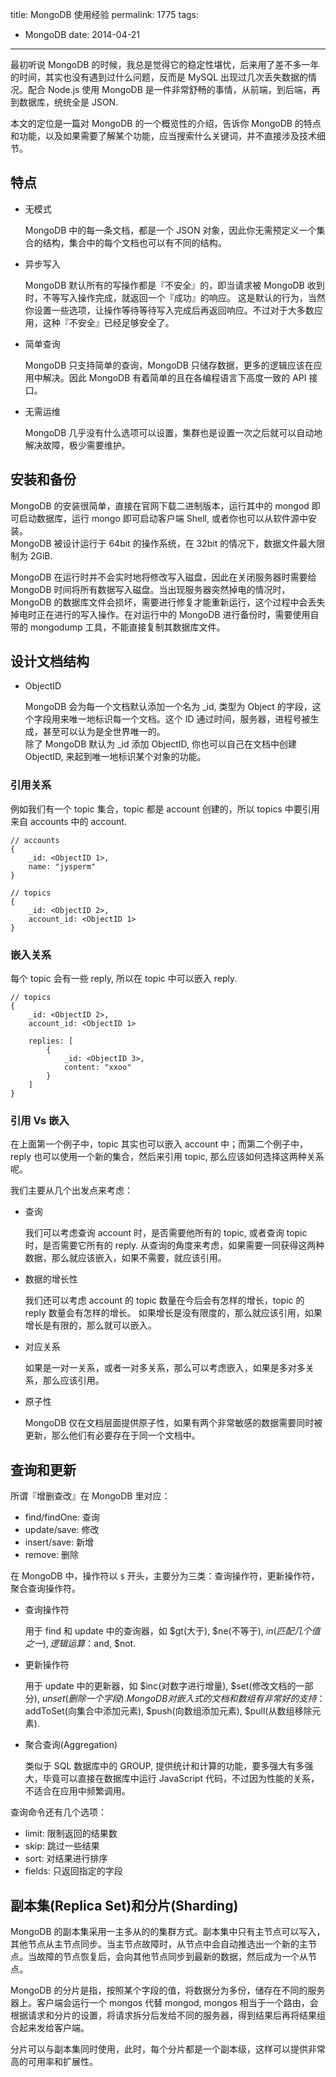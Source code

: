 title: MongoDB 使用经验
permalink: 1775
tags:
  - MongoDB
date: 2014-04-21
---

最初听说 MongoDB 的时候，我总是觉得它的稳定性堪忧，后来用了差不多一年的时间，其实也没有遇到过什么问题，反而是 MySQL 出现过几次丢失数据的情况。配合 Node.js 使用 MongoDB 是一件非常舒畅的事情，从前端，到后端，再到数据库，统统全是 JSON.

本文的定位是一篇对 MongoDB 的一个概览性的介绍，告诉你 MongoDB 的特点和功能，以及如果需要了解某个功能，应当搜索什么关键词，并不直接涉及技术细节。

## 特点

* 无模式

    MongoDB 中的每一条文档，都是一个 JSON 对象，因此你无需预定义一个集合的结构，集合中的每个文档也可以有不同的结构。

* 异步写入

    MongoDB 默认所有的写操作都是『不安全』的，即当请求被 MongoDB 收到时，不等写入操作完成，就返回一个『成功』的响应。
    这是默认的行为，当然你设置一些选项，让操作等待等待写入完成后再返回响应。不过对于大多数应用，这种『不安全』已经足够安全了。

* 简单查询

    MongoDB 只支持简单的查询，MongoDB 只储存数据，更多的逻辑应该在应用中解决。因此 MongoDB 有着简单的且在各编程语言下高度一致的 API 接口。

* 无需运维

    MongoDB 几乎没有什么选项可以设置，集群也是设置一次之后就可以自动地解决故障，极少需要维护。

## 安装和备份

MongoDB 的安装很简单，直接在官网下载二进制版本，运行其中的 mongod 即可启动数据库，运行 mongo 即可启动客户端 Shell, 或者你也可以从软件源中安装。  
MongoDB 被设计运行于 64bit 的操作系统，在 32bit 的情况下，数据文件最大限制为 2GiB.

MongoDB 在运行时并不会实时地将修改写入磁盘，因此在关闭服务器时需要给 MongoDB 时间将所有数据写入磁盘。当出现服务器突然掉电的情况时，MongoDB 的数据库文件会损坏，需要进行修复才能重新运行，这个过程中会丢失掉电时正在进行的写入操作。在对运行中的 MongoDB 进行备份时，需要使用自带的 mongodump 工具，不能直接复制其数据库文件。

## 设计文档结构

* ObjectID

    MongoDB 会为每一个文档默认添加一个名为 _id, 类型为 Object 的字段，这个字段用来唯一地标识每一个文档。这个 ID 通过时间，服务器，进程号被生成，甚至可以认为是全世界唯一的。  
    除了 MongoDB 默认为 _id 添加 ObjectID, 你也可以自己在文档中创建 ObjectID, 来起到唯一地标识某个对象的功能。

### 引用关系
例如我们有一个 topic 集合，topic 都是 account 创建的，所以 topics 中要引用来自 accounts 中的 account.

    // accounts
    {
        _id: <ObjectID 1>,
        name: "jysperm"
    }

    // topics
    {
        _id: <ObjectID 2>,
        account_id: <ObjectID 1>
    }

### 嵌入关系
每个 topic 会有一些 reply, 所以在 topic 中可以嵌入 reply.

    // topics
    {
        _id: <ObjectID 2>,
        account_id: <ObjectID 1>

        replies: [
            {
                _id: <ObjectID 3>,
                content: "xxoo"
            }
        ]
    }

### 引用 Vs 嵌入
在上面第一个例子中，topic 其实也可以嵌入 account 中；而第二个例子中，reply 也可以使用一个新的集合，然后来引用 topic, 那么应该如何选择这两种关系呢。

我们主要从几个出发点来考虑：

* 查询

    我们可以考虑查询 account 时，是否需要他所有的 topic, 或者查询 topic 时，是否需要它所有的 reply.
    从查询的角度来考虑，如果需要一同获得这两种数据，那么就应该嵌入，如果不需要，就应该引用。

* 数据的增长性

    我们还可以考虑 account 的 topic 数量在今后会有怎样的增长，topic 的 reply 数量会有怎样的增长。
    如果增长是没有限度的，那么就应该引用，如果增长是有限的，那么就可以嵌入。

* 对应关系

    如果是一对一关系，或者一对多关系，那么可以考虑嵌入，如果是多对多关系，那么应该引用。

* 原子性

    MongoDB 仅在文档层面提供原子性，如果有两个非常敏感的数据需要同时被更新，那么他们有必要存在于同一个文档中。

## 查询和更新
所谓『增删查改』在 MongoDB 里对应：

* find/findOne: 查询
* update/save: 修改
* insert/save: 新增
* remove: 删除

在 MongoDB 中，操作符以 `$` 开头，主要分为三类：查询操作符，更新操作符，聚合查询操作符。

* 查询操作符

    用于 find 和 update 中的查询器，如 $gt(大于), $ne(不等于), $in(匹配几个值之一), 逻辑运算：$and, $not.  

* 更新操作符

    用于 update 中的更新器，如 $inc(对数字进行增量), $set(修改文档的一部分), $unset(删除一个字段).  
    MongoDB 对嵌入式的文档和数组有非常好的支持：$addToSet(向集合中添加元素), $push(向数组添加元素), $pull(从数组移除元素).

* 聚合查询(Aggregation)

    类似于 SQL 数据库中的 GROUP, 提供统计和计算的功能，要多强大有多强大，毕竟可以直接在数据库中运行 JavaScript 代码，不过因为性能的关系，不适合在应用中频繁调用。

查询命令还有几个选项：

* limit: 限制返回的结果数
* skip: 跳过一些结果
* sort: 对结果进行排序
* fields: 只返回指定的字段

## 副本集(Replica Set)和分片(Sharding)
MongoDB 的副本集采用一主多从的的集群方式。副本集中只有主节点可以写入，其他节点从主节点同步。当主节点故障时，从节点中会自动推选出一个新的主节点。当故障的节点恢复后，会向其他节点同步到最新的数据，然后成为一个从节点。

MongoDB 的分片是指，按照某个字段的值，将数据分为多份，储存在不同的服务器上。客户端会运行一个 mongos 代替 mongod, mongos 相当于一个路由，会根据请求和分片的设置，将请求拆分后发给不同的服务器，得到结果后再将结果组合起来发给客户端。

分片可以与副本集同时使用，此时，每个分片都是一个副本级，这样可以提供非常高的可用率和扩展性。
